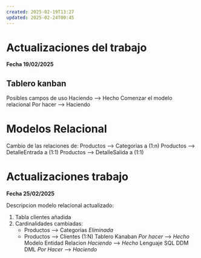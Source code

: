 ```yaml
---
created: 2025-02-19T13:27
updated: 2025-02-24T00:45
---
```

# Actualizaciones del trabajo 
**Fecha 19/02/2025** 
## Tablero kanban 

Posibles campos de uso  Haciendo --> Hecho
Comenzar el modelo relacional  Por hacer --> Haciendo

# Modelos Relacional

Cambio de las relaciones de:
Productos --> Categorias a (1:n)
Productos --> DetalleEntrada a (1:1)
Productos --> DetalleSalida a (1:1)


# Actualizaciones trabajo

**Fecha 25/02/2025**

Descripcion modelo relacional actualizado:
1. Tabla clientes añadida
2. Cardinalidades cambiadas:
	-  Productos --> Categorias  *Eliminada*
	- Productos --> Clientes (1:N)
Tablero Kanaban  *Por hacer* --> *Hecho*
Modelo Entidad Relacion  *Haciendo* --> *Hecho*
Lenguaje SQL DDM DML  *Por Hacer* --> *Haciendo*